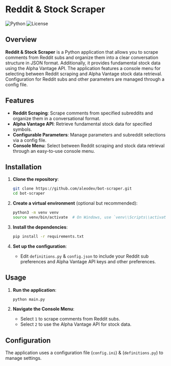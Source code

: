 # Reddit & Stock Scraper

![Python](https://img.shields.io/badge/Python-3.8%2B-blue)
![License](https://img.shields.io/badge/License-MIT-green)

## Overview

**Reddit & Stock Scraper** is a Python application that allows you to scrape comments from Reddit subs and organize them into a clear conversation structure in JSON format. Additionally, it provides fundamental stock data using the Alpha Vantage API. The application features a console menu for selecting between Reddit scraping and Alpha Vantage stock data retrieval. Configuration for Reddit subs and other parameters are managed through a config file.

## Features

- **Reddit Scraping**: Scrape comments from specified subreddits and organize them in a conversational format.
- **Alpha Vantage API**: Retrieve fundamental stock data for specified symbols.
- **Configurable Parameters**: Manage parameters and subreddit selections via a config file.
- **Console Menu**: Select between Reddit scraping and stock data retrieval through an easy-to-use console menu.

## Installation

1. **Clone the repository**:
    ```bash
    git clone https://github.com/aleodev/bot-scraper.git
    cd bot-scraper
    ```

2. **Create a virtual environment** (optional but recommended):
    ```bash
    python3 -m venv venv
    source venv/bin/activate  # On Windows, use `venv\\Scripts\\activate`
    ```

3. **Install the dependencies**:
    ```bash
    pip install -r requirements.txt
    ```

4. **Set up the configuration**:
    - Edit `definitions.py` & `config.json` to include your Reddit sub preferences and Alpha Vantage API keys and other preferences.

## Usage

1. **Run the application**:
    ```bash
    python main.py
    ```

2. **Navigate the Console Menu**:
    - Select `1` to scrape comments from Reddit subs.
    - Select `2` to use the Alpha Vantage API for stock data.

## Configuration

The application uses a configuration file (`config.ini`) & (`definitions.py`) to manage settings.

